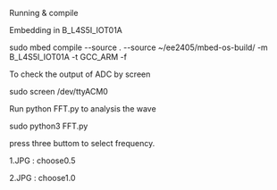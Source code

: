 Running & compile

Embedding in B_L4S5I_IOT01A

sudo mbed compile --source . --source ~/ee2405/mbed-os-build/ -m B_L4S5I_IOT01A -t GCC_ARM -f

To check the output of ADC by screen

sudo screen /dev/ttyACM0

Run python FFT.py to analysis the wave

sudo python3 FFT.py

press three buttom to select frequency.

1.JPG : choose0.5

2.JPG : choose1.0
